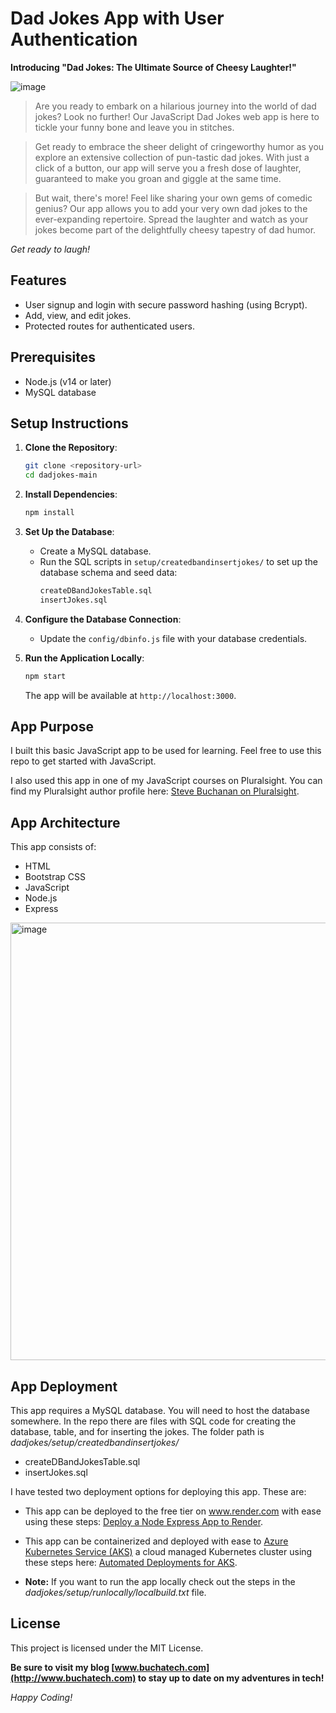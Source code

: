 # Dad Jokes App with User Authentication

**Introducing "Dad Jokes: The Ultimate Source of Cheesy Laughter!"**

![image](https://github.com/Buchatech/dadjokes/assets/22551494/e528dc2e-3a91-49a5-9525-7147f31a68c4)

>Are you ready to embark on a hilarious journey into the world of dad jokes? Look no further! Our JavaScript Dad Jokes web app is here to tickle your funny bone and leave you in stitches.

>Get ready to embrace the sheer delight of cringeworthy humor as you explore an extensive collection of pun-tastic dad jokes. With just a click of a button, our app will serve you a fresh dose of laughter, guaranteed to make you groan and giggle at the same time.

>But wait, there's more! Feel like sharing your own gems of comedic genius? Our app allows you to add your very own dad jokes to the ever-expanding repertoire. Spread the laughter and watch as your jokes become part of the delightfully cheesy tapestry of dad humor.

*Get ready to laugh!*

## Features
- User signup and login with secure password hashing (using Bcrypt).
- Add, view, and edit jokes.
- Protected routes for authenticated users.

## Prerequisites
- Node.js (v14 or later)
- MySQL database

## Setup Instructions

1. **Clone the Repository**:
   ```bash
   git clone <repository-url>
   cd dadjokes-main
   ```

2. **Install Dependencies**:
   ```bash
   npm install
   ```

3. **Set Up the Database**:
   - Create a MySQL database.
   - Run the SQL scripts in `setup/createdbandinsertjokes/` to set up the database schema and seed data:
     ```sql
     createDBandJokesTable.sql
     insertJokes.sql
     ```

4. **Configure the Database Connection**:
   - Update the `config/dbinfo.js` file with your database credentials.

5. **Run the Application Locally**:
   ```bash
   npm start
   ```
   The app will be available at `http://localhost:3000`.

## App Purpose
I built this basic JavaScript app to be used for learning. Feel free to use this repo to get started with JavaScript. 
<!-- Visit a running demo of this app here: [Dad Jokes App](https://dad-jokes-mz8s.onrender.com) -->

I also used this app in one of my JavaScript courses on Pluralsight. 
You can find my Pluralsight author profile here: [Steve Buchanan on Pluralsight](https://www.pluralsight.com/authors/steve-buchanan).

## App Architecture
This app consists of:
- HTML 
- Bootstrap CSS
- JavaScript
- Node.js 
- Express
<img width="700" alt="image" src="https://github.com/Buchatech/dadjokes/assets/22551494/70efed66-548e-468c-b323-06b47502e58d">

## App Deployment 
This app requires a MySQL database. You will need to host the database somewhere. In the repo there are files with SQL code for creating the database, table, and for inserting the jokes. The folder path is *dadjokes/setup/createdbandinsertjokes/*

- createDBandJokesTable.sql
- insertJokes.sql

I have tested two deployment options for deploying this app. These are:

- This app can be deployed to the free tier on www.render.com with ease using these steps: [Deploy a Node Express App to Render](https://render.com/docs/deploy-node-express-app). 
- This app can be containerized and deployed with ease to [Azure Kubernetes Service (AKS)](https://azure.microsoft.com/en-us/products/kubernetes-service) a cloud managed Kubernetes cluster using these steps here: [Automated Deployments for AKS](https://learn.microsoft.com/en-us/azure/aks/automated-deployments).

- **Note:** If you want to run the app locally check out the steps in the *dadjokes/setup/runlocally/localbuild.txt* file.

## License
This project is licensed under the MIT License.

**Be sure to visit my blog [www.buchatech.com](http://www.buchatech.com) to stay up to date on my adventures in tech!**

*Happy Coding!*
